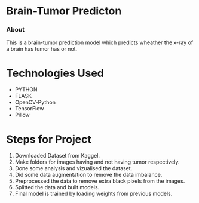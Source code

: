 # Brain-Tumor Predicton

### About

This is a brain-tumor prediction model which predicts wheather 
the x-ray of a brain has tumor has or not.

# Technologies Used

- PYTHON
- FLASK
- OpenCV-Python
- TensorFlow
- Pillow

# Steps for Project 

1. Downloaded Dataset from Kaggel.
2. Make folders for images having and not having tumor respectively.
3. Done some analysis and vizualised the dataset.
4. Did some data augmentation to remove the data imbalance.
5. Preprocessed the data to remove extra black pixels from the images.
6. Splitted the data and built models.
7. Final model is trained by loading weights from previous models.
